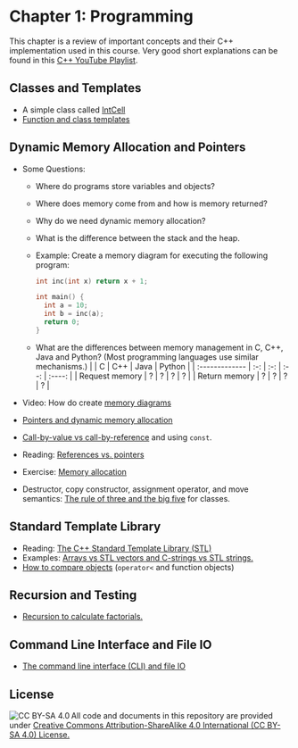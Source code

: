 # Chapter 1: Programming

This chapter is a review of important concepts and their C++ implementation 
used in this course. Very good short explanations can be found in this
[C++ YouTube Playlist](https://www.youtube.com/playlist?list=PLlrATfBNZ98dudnM48yfGUldqGD0S4FFb).

## Classes and Templates
* A simple class called [IntCell](IntCell)
* [Function and class templates](templates)

## Dynamic Memory Allocation and Pointers
* Some Questions:
  - Where do programs store variables and objects?
  - Where does memory come from and how is memory returned?
  - Why do we need dynamic memory allocation?
  - What is the difference between the stack and the heap.
  - Example: Create a memory diagram for executing the following program:

    ```cpp
    int inc(int x) return x + 1;

    int main() {
      int a = 10;
      int b = inc(a);
      return 0;
    }
    ```

  - What are the differences between memory management in C, C++, Java and Python? (Most programming languages use similar mechanisms.)
    |                | C   | C++ | Java | Python |
    | :------------- | :-: | :-: | :--: | :----: |
    | Request memory |  ?  |  ?  |   ?  |   ?    |
    | Return memory  |  ?  |  ?  |   ?  |   ?    |

* Video: How do create [memory diagrams](http://vimeo.com/58710057)
* [Pointers and dynamic memory allocation](pointers)
* [Call-by-value vs call-by-reference](parameters) and using `const`.
* Reading: [References vs. pointers](https://isocpp.org/wiki/faq/references)
* Exercise: [Memory allocation](memory)
* Destructor, copy constructor, assignment operator, and move semantics: [The rule of three and the big five](big-five) for classes.

## Standard Template Library
* Reading: [The C++ Standard Template Library (STL)](https://www.geeksforgeeks.org/the-c-standard-template-library-stl/)
* Examples: [Arrays vs STL vectors and C-strings vs STL strings.](vector_string)
* [How to compare objects](comparator) (`operator<` and function objects)

## Recursion and Testing
* [Recursion to calculate factorials.](factorial)

## Command Line Interface and File IO
* [The command line interface (CLI) and file IO](io)

## License

<img src="https://licensebuttons.net/l/by-sa/3.0/88x31.png" alt="CC BY-SA 4.0" align="left">

All code and documents in this repository are provided under [Creative Commons Attribution-ShareAlike 4.0 International (CC BY-SA 4.0) License.](https://creativecommons.org/licenses/by-sa/4.0/)